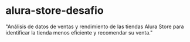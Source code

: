 # alura-store-desafio
"Análisis de datos de ventas y rendimiento de las tiendas Alura Store para identificar la tienda menos eficiente y recomendar su venta."
